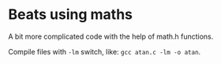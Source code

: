 # Beats using maths

A bit more complicated code with the help of math.h functions.

Compile files with `-lm` switch, like: `gcc atan.c -lm -o atan`.
